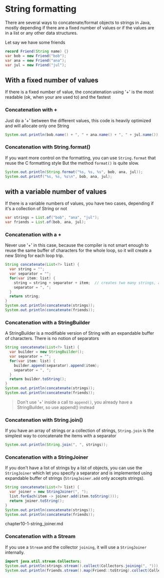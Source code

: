 # String formatting
There are several ways to concatenate/format objects to strings in Java,
mostly depending if there are a fixed number of values or
if the values are in a list or any other data structures.

Let say we have some friends
```java
record Friend(String name) {}
var bob = new Friend("bob");
var ana = new Friend("ana");
var jul = new Friend("jul");
```


## With a fixed number of values
If there is a fixed number of value, the concatenation using '+' is the
most readable (ok, when your are used to) and the fastest 


### Concatenation with +
Just do a '+' between the different values,
this code is heavily optimized and will allocate only one String
```java
System.out.println(bob.name() + ", " + ana.name() + ", " + jul.name());
```


### Concatenation with String.format()
If you want more control on the formatting, you can use `String.format`
that reuse the C formatting style
But the method `format()` is quite slow.
```java
System.out.println(String.format("%s, %s, %s", bob, ana, jul));
System.out.printf("%s, %s, %s\n", bob, ana, jul);
```


## with a variable number of values
If there is a variable numbers of values, you have two cases,
depending if it's a collection of String or not

```java
var strings = List.of("bob", "ana", "jul");
var friends = List.of(bob, ana, jul);
```

### Concatenation with a +
Never use '+' in this case, because the compiler is not smart enough
to reuse the same buffer of characters for the whole loop, so it will
create a new String for each loop trip.
```java
String concatenate(List<?> list) {
  var string = "";
  var separator = "";
  for(var item: list) {
    string = string + separator + item;  // creates two many strings, ahhhh
    separator = ", ";
  } 
  return string;
}
System.out.println(concatenate(strings));
System.out.println(concatenate(friends));
```

### Concatenation with a StringBuilder
A StringBuilder is a modifiable version of String with an expandable buffer
of characters. There is no notion of separators
```java
String concatenate(List<?> list) {
  var builder = new StringBuilder();
  var separator = "";
  for(var item: list) {
    builder.append(separator).append(item);
    separator = ", ";
  } 
  return builder.toString();
}
System.out.println(concatenate(strings));
System.out.println(concatenate(friends));
```

> Don't use '+' inside a call to  `append()`, you already have a StringBuilder,
so use append() instead


### Concatenation with String.join()
If you have an array of strings or a collection of strings, `String.join`
is the simplest way to concatenate the items with a separator

```java
System.out.println(String.join(", ", strings));
```


### Concatenation with a StringJoiner
If you don't have a list of strings by a list of objects, you can use the
`StringJoiner` which let you specify a separator and is implemented
using expandable buffer of strings (`StringJoiner.add` only accepts strings).

```java
String concatenate(List<?> list) {
  var joiner = new StringJoiner(", ");
  list.forEach(item -> joiner.add(item.toString()));
  return joiner.toString();
}
System.out.println(concatenate(strings));
System.out.println(concatenate(friends));
```

chapter10-1-string_joiner.md

### Concatenation with a Stream
If you use a `Stream` and the collector `joining`, it will use a `StringJoiner` internally.

```java
import java.util.stream.Collectors;
System.out.println(strings.stream().collect(Collectors.joining(", ")));
System.out.println(friends.stream().map(Friend::toString).collect(Collectors.joining(", ")));
```
